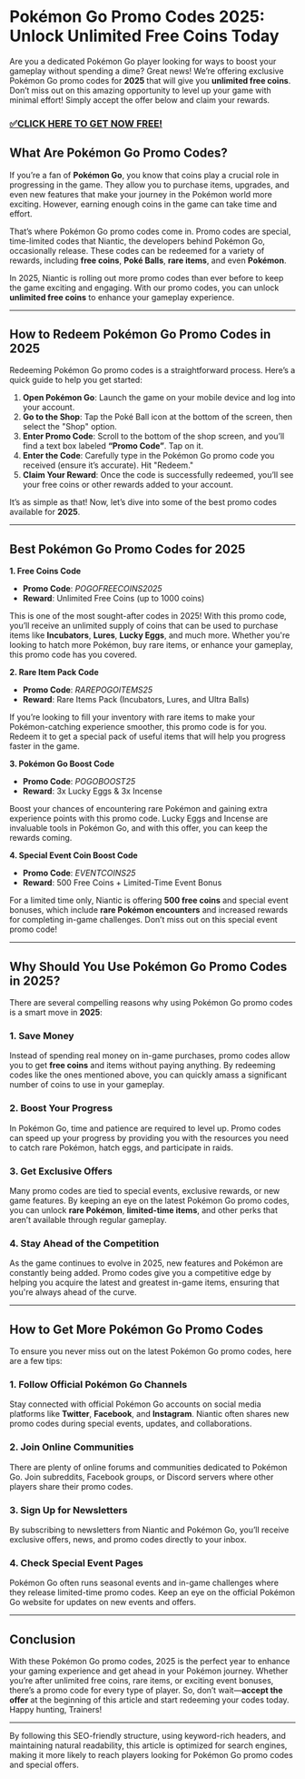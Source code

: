 # Pokémon Go Promo Codes 2025: Unlock Unlimited Free Coins Today

Are you a dedicated Pokémon Go player looking for ways to boost your gameplay without spending a dime? Great news! We’re offering exclusive Pokémon Go promo codes for **2025** that will give you **unlimited free coins**. Don’t miss out on this amazing opportunity to level up your game with minimal effort! Simply accept the offer below and claim your rewards.

### [✅CLICK HERE TO GET NOW FREE!](https://freeforyou.xyz/pokemon/go/free/)

## What Are Pokémon Go Promo Codes?

If you’re a fan of **Pokémon Go**, you know that coins play a crucial role in progressing in the game. They allow you to purchase items, upgrades, and even new features that make your journey in the Pokémon world more exciting. However, earning enough coins in the game can take time and effort. 

That’s where Pokémon Go promo codes come in. Promo codes are special, time-limited codes that Niantic, the developers behind Pokémon Go, occasionally release. These codes can be redeemed for a variety of rewards, including **free coins**, **Poké Balls**, **rare items**, and even **Pokémon**.

In 2025, Niantic is rolling out more promo codes than ever before to keep the game exciting and engaging. With our promo codes, you can unlock **unlimited free coins** to enhance your gameplay experience.

---

## How to Redeem Pokémon Go Promo Codes in 2025

Redeeming Pokémon Go promo codes is a straightforward process. Here’s a quick guide to help you get started:

1. **Open Pokémon Go**: Launch the game on your mobile device and log into your account.
2. **Go to the Shop**: Tap the Poké Ball icon at the bottom of the screen, then select the "Shop" option.
3. **Enter Promo Code**: Scroll to the bottom of the shop screen, and you’ll find a text box labeled **“Promo Code”**. Tap on it.
4. **Enter the Code**: Carefully type in the Pokémon Go promo code you received (ensure it’s accurate). Hit "Redeem."
5. **Claim Your Reward**: Once the code is successfully redeemed, you’ll see your free coins or other rewards added to your account.

It’s as simple as that! Now, let’s dive into some of the best promo codes available for **2025**.

---

## Best Pokémon Go Promo Codes for 2025

**1. Free Coins Code**

- **Promo Code**: *POGOFREECOINS2025*
- **Reward**: Unlimited Free Coins (up to 1000 coins)

This is one of the most sought-after codes in 2025! With this promo code, you’ll receive an unlimited supply of coins that can be used to purchase items like **Incubators**, **Lures**, **Lucky Eggs**, and much more. Whether you're looking to hatch more Pokémon, buy rare items, or enhance your gameplay, this promo code has you covered.

**2. Rare Item Pack Code**

- **Promo Code**: *RAREPOGOITEMS25*
- **Reward**: Rare Items Pack (Incubators, Lures, and Ultra Balls)

If you’re looking to fill your inventory with rare items to make your Pokémon-catching experience smoother, this promo code is for you. Redeem it to get a special pack of useful items that will help you progress faster in the game.

**3. Pokémon Go Boost Code**

- **Promo Code**: *POGOBOOST25*
- **Reward**: 3x Lucky Eggs & 3x Incense

Boost your chances of encountering rare Pokémon and gaining extra experience points with this promo code. Lucky Eggs and Incense are invaluable tools in Pokémon Go, and with this offer, you can keep the rewards coming.

**4. Special Event Coin Boost Code**

- **Promo Code**: *EVENTCOINS25*
- **Reward**: 500 Free Coins + Limited-Time Event Bonus

For a limited time only, Niantic is offering **500 free coins** and special event bonuses, which include **rare Pokémon encounters** and increased rewards for completing in-game challenges. Don’t miss out on this special event promo code!

---

## Why Should You Use Pokémon Go Promo Codes in 2025?

There are several compelling reasons why using Pokémon Go promo codes is a smart move in **2025**:

### 1. **Save Money**
Instead of spending real money on in-game purchases, promo codes allow you to get **free coins** and items without paying anything. By redeeming codes like the ones mentioned above, you can quickly amass a significant number of coins to use in your gameplay.

### 2. **Boost Your Progress**
In Pokémon Go, time and patience are required to level up. Promo codes can speed up your progress by providing you with the resources you need to catch rare Pokémon, hatch eggs, and participate in raids.

### 3. **Get Exclusive Offers**
Many promo codes are tied to special events, exclusive rewards, or new game features. By keeping an eye on the latest Pokémon Go promo codes, you can unlock **rare Pokémon**, **limited-time items**, and other perks that aren’t available through regular gameplay.

### 4. **Stay Ahead of the Competition**
As the game continues to evolve in 2025, new features and Pokémon are constantly being added. Promo codes give you a competitive edge by helping you acquire the latest and greatest in-game items, ensuring that you're always ahead of the curve.

---

## How to Get More Pokémon Go Promo Codes

To ensure you never miss out on the latest Pokémon Go promo codes, here are a few tips:

### 1. **Follow Official Pokémon Go Channels**
Stay connected with official Pokémon Go accounts on social media platforms like **Twitter**, **Facebook**, and **Instagram**. Niantic often shares new promo codes during special events, updates, and collaborations.

### 2. **Join Online Communities**
There are plenty of online forums and communities dedicated to Pokémon Go. Join subreddits, Facebook groups, or Discord servers where other players share their promo codes.

### 3. **Sign Up for Newsletters**
By subscribing to newsletters from Niantic and Pokémon Go, you’ll receive exclusive offers, news, and promo codes directly to your inbox.

### 4. **Check Special Event Pages**
Pokémon Go often runs seasonal events and in-game challenges where they release limited-time promo codes. Keep an eye on the official Pokémon Go website for updates on new events and offers.

---

## Conclusion

With these Pokémon Go promo codes, 2025 is the perfect year to enhance your gaming experience and get ahead in your Pokémon journey. Whether you’re after unlimited free coins, rare items, or exciting event bonuses, there’s a promo code for every type of player. So, don’t wait—**accept the offer** at the beginning of this article and start redeeming your codes today. Happy hunting, Trainers!

---

By following this SEO-friendly structure, using keyword-rich headers, and maintaining natural readability, this article is optimized for search engines, making it more likely to reach players looking for Pokémon Go promo codes and special offers.
